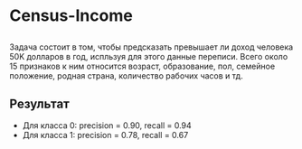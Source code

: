 # Census-Income
## 
Задача состоит в том, чтобы предсказать превышает ли доход человека 50K долларов в год, испльзуя для этого данные переписи. Всего около 15 признаков к ним относится возраст, образование, пол, семейное положение, родная страна, количество рабочих часов и тд.
## Результат 
* Для класса 0:  precision = 0.90, recall = 0.94
* Для класса 1:  precision = 0.78, recall = 0.67
